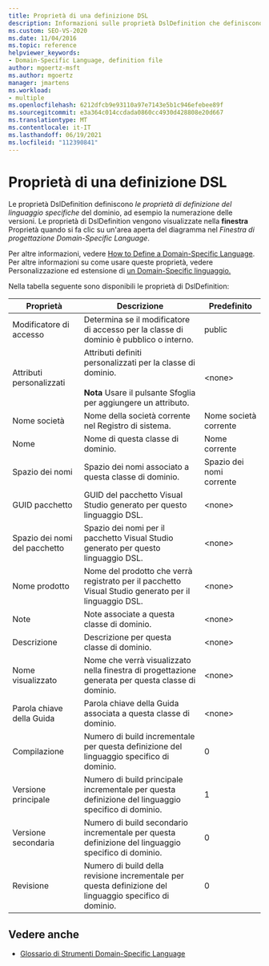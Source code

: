 ```yaml
---
title: Proprietà di una definizione DSL
description: Informazioni sulle proprietà DslDefinition che definiscono proprietà di definizione del linguaggio specifiche del dominio, ad esempio la numerazione delle versioni.
ms.custom: SEO-VS-2020
ms.date: 11/04/2016
ms.topic: reference
helpviewer_keywords:
- Domain-Specific Language, definition file
author: mgoertz-msft
ms.author: mgoertz
manager: jmartens
ms.workload:
- multiple
ms.openlocfilehash: 6212dfcb9e93110a97e7143e5b1c946efebee89f
ms.sourcegitcommit: e3a364c014ccdada0860cc4930d428808e20d667
ms.translationtype: MT
ms.contentlocale: it-IT
ms.lasthandoff: 06/19/2021
ms.locfileid: "112390841"
---
```

# <a name="properties-of-a-dsl-definition"></a>Proprietà di una definizione DSL
Le proprietà DslDefinition definiscono *le proprietà di definizione del linguaggio specifiche* del dominio, ad esempio la numerazione delle versioni. Le proprietà di DslDefinition vengono visualizzate nella **finestra** Proprietà quando si fa clic su un'area aperta del diagramma nel *Finestra di progettazione Domain-Specific Language*.

 Per altre informazioni, vedere [How to Define a Domain-Specific Language](../modeling/how-to-define-a-domain-specific-language.md). Per altre informazioni su come usare queste proprietà, vedere Personalizzazione ed estensione di [un Domain-Specific linguaggio.](../modeling/customizing-and-extending-a-domain-specific-language.md)

 Nella tabella seguente sono disponibili le proprietà di DslDefinition:

|Proprietà|Descrizione|Predefinito|
|-|-|-|
|Modificatore di accesso|Determina se il modificatore di accesso per la classe di dominio è pubblico o interno.|public|
|Attributi personalizzati|Attributi definiti personalizzati per la classe di dominio.<br /><br /> **Nota** Usare il pulsante Sfoglia per aggiungere un attributo.|\<none>|
|Nome società|Nome della società corrente nel Registro di sistema.|Nome società corrente|
|Nome|Nome di questa classe di dominio.|Nome corrente|
|Spazio dei nomi|Spazio dei nomi associato a questa classe di dominio.|Spazio dei nomi corrente|
|GUID pacchetto|GUID del pacchetto Visual Studio generato per questo linguaggio DSL.|\<none>|
|Spazio dei nomi del pacchetto|Spazio dei nomi per il pacchetto Visual Studio generato per questo linguaggio DSL.|\<none>|
|Nome prodotto|Nome del prodotto che verrà registrato per il pacchetto Visual Studio generato per il linguaggio DSL.|\<none>|
|Note|Note associate a questa classe di dominio.|\<none>|
|Descrizione|Descrizione per questa classe di dominio.|\<none>|
|Nome visualizzato|Nome che verrà visualizzato nella finestra di progettazione generata per questa classe di dominio.|\<none>|
|Parola chiave della Guida|Parola chiave della Guida associata a questa classe di dominio.|\<none>|
|Compilazione|Numero di build incrementale per questa definizione del linguaggio specifico di dominio.|0|
|Versione principale|Numero di build principale incrementale per questa definizione del linguaggio specifico di dominio.|1|
|Versione secondaria|Numero di build secondario incrementale per questa definizione del linguaggio specifico di dominio.|0|
|Revisione|Numero di build della revisione incrementale per questa definizione del linguaggio specifico di dominio.|0|

## <a name="see-also"></a>Vedere anche

- [Glossario di Strumenti Domain-Specific Language](/previous-versions/bb126564(v=vs.100))